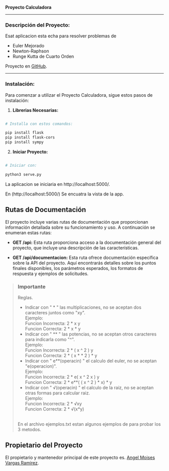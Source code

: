 **Proyecto Calculadora**

---

### Descripción del Proyecto:

Esat aplicacion esta echa para resolver problemas de
- Euler Mejorado
- Newton-Raphson
- Runge Kutta de Cuarto Orden

Proyecto en [GitHub](https://github.com/AngelV130/calculadora-python).

---

### Instalación:

Para comenzar a utilizar el Proyecto Calculadora, sigue estos pasos de instalación:

1. **Librerias Necesarias:**
```bash

# Installa con estos comandos:

pip install flask
pip install flask-cors
pip install sympy
```
2. **Iniciar Proyecto:**
```bash

# Iniciar con:

python3 serve.py
```
La aplicacion se iniciaria en http://localhost:5000/.

En (http://localhost:5000/) Se encuatra la vista de la app.

## Rutas de Documentación

El proyecto incluye varias rutas de documentación que proporcionan información detallada sobre su funcionamiento y uso. A continuación se enumeran estas rutas:

- **GET /api:** Esta ruta proporciona acceso a la documentación general del proyecto, que incluye una descripción de las características.

- **GET /api/documentacion:** Esta ruta ofrece documentación específica sobre la API del proyecto. Aquí encontrarás detalles sobre los puntos finales disponibles, los parámetros esperados, los formatos de respuesta y ejemplos de solicitudes.


> ### Importante  
> Reglas.
> - Indicar con " * " las multiplicaciones, no se aceptan dos caracteres juntos como "xy".<br> 
> Ejemplo:<br>
> Funcion Incorrecta: 2 * x y<br>
> Funcion Correcta: 2 * x * y
> - Indicar con " ** " las potencias, no se aceptan otros caracteres para indicarla como "^".<br> 
> Ejemplo:<br>
> Funcion Incorrecta: 2 * ( x ^ 2 ) y<br>
> Funcion Correcta: 2 * ( x * * 2 ) * y
> - Indicar con " e**(operacin) " el calculo del euler, no se aceptan "e(operacion)".<br> 
> Ejemplo:<br>
> Funcion Incorrecta: 2 * e( x ^ 2 x ) y<br>
> Funcion Correcta: 2 * e**( ( x ^ 2 ) * x) * y
> - Indicar con " √(operacin) " el calculo de la raiz, no se aceptan otras formas para calcular raiz.<br> 
> Ejemplo:<br>
> Funcion Incorrecta: 2 * √xy<br>
> Funcion Correcta: 2 * √(x*y)
> <br>
> En el archivo ejemplos.txt estan algunos ejemplos de para probar los 3 metodos.


## Propietario del Proyecto

El propietario y mantenedor principal de este proyecto es.
[Angel Moises Vargas Ramirez](https://github.com/AngelV130).


